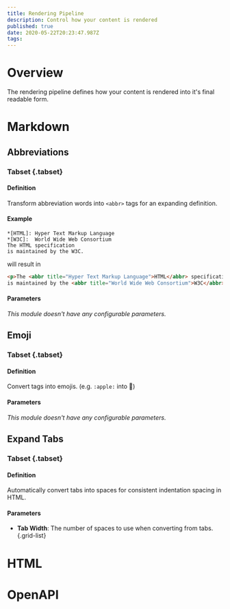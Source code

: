 ```yaml
---
title: Rendering Pipeline
description: Control how your content is rendered
published: true
date: 2020-05-22T20:23:47.987Z
tags: 
---
```


# Overview

The rendering pipeline defines how your content is rendered into it's final readable form.

# Markdown


## Abbreviations

### Tabset {.tabset}

#### Definition

Transform abbreviation words into `<abbr>` tags for an expanding definition.

#### Example

```
*[HTML]: Hyper Text Markup Language
*[W3C]:  World Wide Web Consortium
The HTML specification
is maintained by the W3C.
```
will result in

```html
<p>The <abbr title="Hyper Text Markup Language">HTML</abbr> specification
is maintained by the <abbr title="World Wide Web Consortium">W3C</abbr>.</p>
```

#### Parameters

*This module doesn't have any configurable parameters.*


## Emoji

### Tabset {.tabset}

#### Definition

Convert tags into emojis. (e.g. `:apple:` into :apple:)

#### Parameters

*This module doesn't have any configurable parameters.*


## Expand Tabs

### Tabset {.tabset}

#### Definition

Automatically convert tabs into spaces for consistent indentation spacing in HTML.

#### Parameters

- **Tab Width**: The number of spaces to use when converting from tabs.
{.grid-list}

# HTML

# OpenAPI